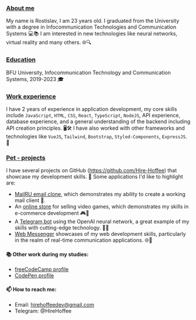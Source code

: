 ### <ins>About me</ins>

My name is Rostislav, I am 23 years old. I graduated from the University with a degree in Infocommunication Technologies and Communication Systems 💻📚 I am interested in new technologies like neural networks, virtual reality and many others. 🌐🔍

### <ins>Education</ins>

BFU University, Infocommunication Technology and Communication Systems, 2019-2023 🎓

### <ins>Work experience</ins>

I have 2 years of experience in application development, my core skills include `JavaScript`, `HTML`, `CSS`, `React`, `TypeScript`, `NodeJS`, API experience, database experience, and a general understanding of the backend including API creation principles. 🖥️🛠️ I have also worked with other frameworks and technologies like `VueJS`, `Tailwind`, `Bootstrap`, `Styled-Components`, `ExpressJS`. 💪

### <ins>Pet - projects</ins>

I have several projects on GitHub (https://github.com/Hire-Hoffee) that showcase my development skills. 🚀
Some applications I'd like to highlight are:

- [MailRU email clone](https://github.com/Hire-Hoffee/Web-Mail), which demonstrates my ability to create a working mail client 📧.
- An [online store](https://github.com/Hire-Hoffee/Game-Store) for selling video games, which demonstrates my skills in e-commerce development 🎮🛒
- A [Telegram bot](https://github.com/Hire-Hoffee/Telegram-ChatGPT) using the OpenAI neural network, a great example of my skills with cutting-edge technology. 🤖💬
- [Web Messenger](https://github.com/Hire-Hoffee/Web-Messenger) showcases of my web development skills, particularly in the realm of real-time communication applications. 🌐💬

#### 📚 Other work during my studies:
- [freeCodeCamp profile](https://www.freecodecamp.org/hirehoffee)
- [CodePen profile](https://codepen.io/hirehoffee)

#### 📫 How to reach me:
- Email: hirehoffeedev@gmail.com
- Telegram: @HireHoffee


<!---
Hire-Hoffee/Hire-Hoffee is a ✨ special ✨ repository because its `README.md` (this file) appears on your GitHub profile.
You can click the Preview link to take a look at your changes.
--->
